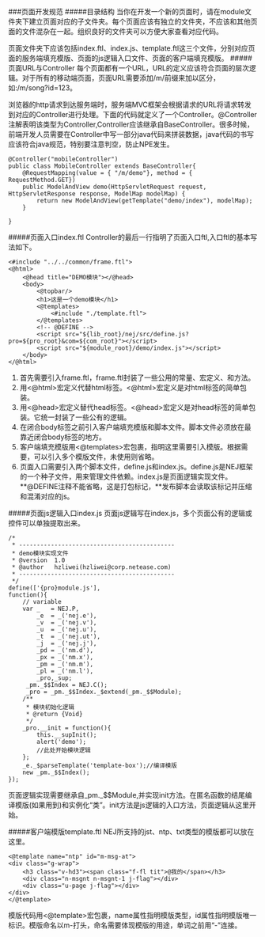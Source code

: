 ###页面开发规范
#####目录结构
当你在开发一个新的页面时，请在module文件夹下建立页面对应的子文件夹。每个页面应该有独立的文件夹，不应该和其他页面的文件混杂在一起。组织良好的文件夹可以方便大家查看对应代码。

页面文件夹下应该包括index.ftl、index.js、template.ftl这三个文件，分别对应页面的服务端填充模版、页面的js逻辑入口文件、页面的客户端填充模版。
#####页面URL与Controller
每个页面都有一个URL，URL的定义应该符合页面的层次逻辑。对于所有的移动端页面，页面URL需要添加/m/前缀来加以区分，如:/m/song?id=123。

浏览器的http请求到达服务端时，服务端MVC框架会根据请求的URL将请求转发到对应的Controller进行处理。下面的代码就定义了一个Controller。@Controller注解表明该类型为Controller,Controller应该继承自BaseController。很多时候，前端开发人员需要在Controller中写一部分java代码来拼装数据，java代码的书写应该符合java规范，特别要注意判空，防止NPE发生。

```
@Controller("mobileController")
public class MobileController extends BaseController{
	@RequestMapping(value = { "/m/demo"}, method = { RequestMethod.GET})
	public ModelAndView demo(HttpServletRequest request, HttpServletResponse response, ModelMap modelMap) {
		return new ModelAndView(getTemplate("demo/index"), modelMap);
	}

}
```

#####页面入口index.ftl
Controller的最后一行指明了页面入口ftl,入口ftl的基本写法如下。

```
<#include "../../common/frame.ftl">
<@html>
	<@head title="DEMO模块"></@head>
	<body>
		<@topbar/>
		<h1>这是一个demo模块</h1>
		<@templates>
			<#include "./template.ftl">
		</@templates>
		<!-- @DEFINE -->
		<script src="${lib_root}/nej/src/define.js?pro=${pro_root}&com=${com_root}"></script>
		<script src="${module_root}/demo/index.js"></script>
	</body>
</@html>
```

1.	首先需要引入frame.ftl，frame.ftl封装了一些公用的常量、宏定义、和方法。
2.	用<@html>宏定义代替html标签。<@html>宏定义是对html标签的简单包装。
3.	用<@head>宏定义替代head标签。<@head>宏定义是对head标签的简单包装。它统一封装了一些公有的逻辑。
4.	在闭合body标签之前引入客户端填充模版和脚本文件。脚本文件必须放在最靠近闭合body标签的地方。
5.	客户端填充模版用<@templates>宏包裹，指明这里需要引入模版。根据需要，可以引入多个模版文件，未使用则省略。
6.	页面入口需要引入两个脚本文件，define.js和index.js。define.js是NEJ框架的一个种子文件，用来管理文件依赖。index.js是页面逻辑实现文件。**@DEFINE注释不能省略，这是打包标记，**发布脚本会读取该标记并压缩和混淆对应的js。

#####页面js逻辑入口index.js
页面js逻辑写在index.js，多个页面公有的逻辑或控件可以单独提取出来。

```
/*
 * --------------------------------------------
 * demo模块实现文件
 * @version  1.0
 * @author   hzliwei(hzliwei@corp.netease.com)
 * --------------------------------------------
 */
define(['{pro}module.js'],
function(){
    // variable
    var _   = NEJ.P,
        _e  = _('nej.e'),
        _v  = _('nej.v'),
        _u  = _('nej.u'),
        _t  = _('nej.ut'),
        _j  = _('nej.j'),
        _pd = _('nm.d'),
        _px = _('nm.x'),
        _pm = _('nm.m'),
        _pl = _('nm.l'),
        _pro,_sup;
     _pm._$$Index = NEJ.C();
     _pro = _pm._$$Index._$extend(_pm._$$Module);
    /**
     * 模块初始化逻辑
     * @return {Void}
     */
    _pro.__init = function(){
    	this.__supInit();
    	alert('demo');
    	//此处开始模块逻辑
    };
    _e._$parseTemplate('template-box');//编译模版
    new _pm._$$Index();
});
```

页面逻辑实现需要继承自_pm._$$Module,并实现init方法。在匿名函数的结尾编译模版(如果用到)和实例化“类”。init方法是js逻辑的入口方法，页面逻辑从这里开始。

#####客户端模版template.ftl
NEJ所支持的jst、ntp、txt类型的模版都可以放在这里。

```
<@template name="ntp" id="m-msg-at">
<div class="g-wrap">
	<h3 class="v-hd3"><span class="f-fl tit">@我的</span></h3>
	<div class="n-msgnt n-msgnt-1 j-flag"></div>
	<div class="u-page j-flag"></div>
</div>
</@template>
```
模版代码用<@template>宏包裹，name属性指明模版类型，id属性指明模版唯一标识。模版命名以m-打头，命名需要体现模版的用途，单词之前用“-”连接。



